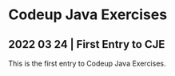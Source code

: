 # Codeup Java Exercises

## 2022 03 24 | First Entry to CJE
This is the first entry to Codeup Java Exercises. 